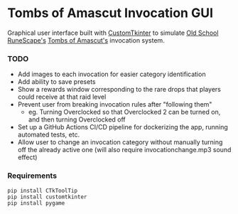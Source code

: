 # Tombs of Amascut Invocation GUI

Graphical user interface built with [CustomTkinter](https://github.com/TomSchimansky/CustomTkinter) to simulate [Old School RuneScape's](https://oldschool.runescape.com/a=97/) [Tombs of Amascut's](https://oldschool.runescape.wiki/w/Tombs_of_Amascut) invocation system. 

### TODO

- Add images to each invocation for easier category identification
- Add ability to save presets
- Show a rewards window corresponding to the rare drops that players could receive at that raid level
- Prevent user from breaking invocation rules after "following them"
    - eg. Turning Overclocked so that Overclocked 2 can be turned on, and then turning Overclocked off
- Set up a GitHub Actions CI/CD pipeline for dockerizing the app, running automated tests, etc.
- Allow user to change an invocation category without manually turning off the already active one (will also require invocationchange.mp3 sound effect)

### Requirements
```
pip install CTkToolTip
pip install customtkinter
pip install pygame
```